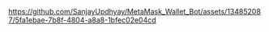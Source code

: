 https://github.com/SanjayUpdhyay/MetaMask_Wallet_Bot/assets/134852087/5fa1ebae-7b8f-4804-a8a8-1bfec02e04cd

